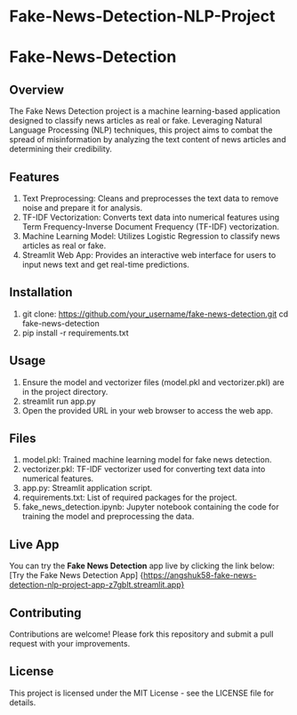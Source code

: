 # Fake-News-Detection-NLP-Project

# Fake-News-Detection

## Overview
The Fake News Detection project is a machine learning-based application designed to classify news articles as real or fake. Leveraging Natural Language Processing (NLP) techniques, this project aims to combat the spread of misinformation by analyzing the text content of news articles and determining their credibility.

## Features
1. Text Preprocessing: Cleans and preprocesses the text data to remove noise and prepare it for analysis.
2. TF-IDF Vectorization: Converts text data into numerical features using Term Frequency-Inverse Document Frequency (TF-IDF) vectorization.
3. Machine Learning Model: Utilizes Logistic Regression to classify news articles as real or fake.
4. Streamlit Web App: Provides an interactive web interface for users to input news text and get real-time predictions.

## Installation
1. git clone: https://github.com/your_username/fake-news-detection.git
              cd fake-news-detection
2. pip install -r requirements.txt

## Usage
1. Ensure the model and vectorizer files (model.pkl and vectorizer.pkl) are in the project directory.
2. streamlit run app.py
3. Open the provided URL in your web browser to access the web app.

## Files
1. model.pkl: Trained machine learning model for fake news detection.
2. vectorizer.pkl: TF-IDF vectorizer used for converting text data into numerical features.
3. app.py: Streamlit application script.
4. requirements.txt: List of required packages for the project.
5. fake_news_detection.ipynb: Jupyter notebook containing the code for training the model and preprocessing the data.

## Live App
You can try the **Fake News Detection** app live by clicking the link below:
[Try the Fake News Detection App] {https://angshuk58-fake-news-detection-nlp-project-app-z7gblt.streamlit.app}

## Contributing
Contributions are welcome! Please fork this repository and submit a pull request with your improvements.

## License
This project is licensed under the MIT License - see the LICENSE file for details.
